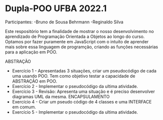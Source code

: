 # Dupla-POO UFBA 2022.1

Participantes:
-Bruno de Sousa Behrmann
-Reginaldo Silva

Este respositório tem a finalidade de mostrar o nosso desenvolvimento no aprendizado de Programação Orientada a Objetos ao longo do curso.
Optamos por fazer puramente em JavaScript com o intuito de aprender mais sobre essa linguagem de programção, criando as funções necessárias para a aplicação em POO.

ABSTRAÇÃO
 * Exercício 1 - Apresentadas 3 situações, criar um pseudocódigo de cada uma usando POO. Tem como objetivo testar a capacidade de ABSTRAÇÃO em POO.
 * Exercício 2 - Implementar o pseudocódigo da ultima atividade.
 * Exercício 3 - Revisão: Apresenta uma situação e é preciso desenvolver diagramas UML da mesma.
ENCAPSULAMENTO
 * Exercício 4 - Criar um pseudo código de 4 classes e uma INTERFACE em comum.
 * Exercício 5 - Implementar o pseudocódigo da ultima atividade.
